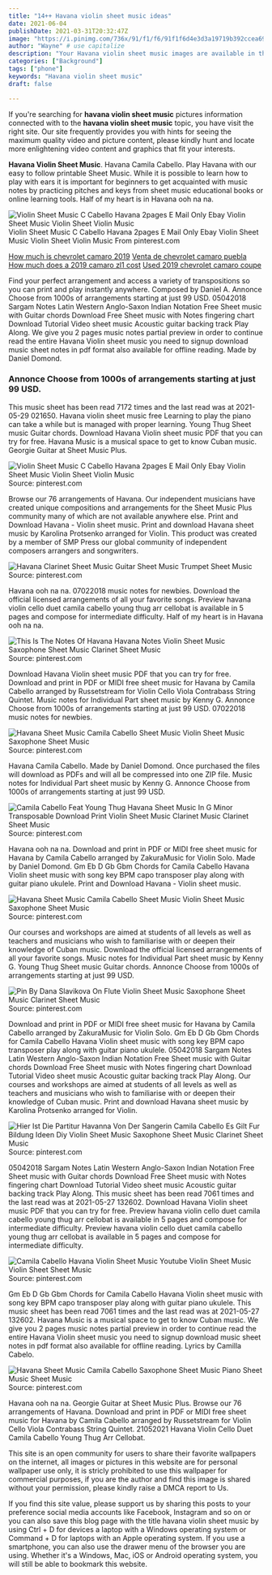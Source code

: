```yaml
---
title: "14++ Havana violin sheet music ideas"
date: 2021-06-04
publishDate: 2021-03-31T20:32:47Z
image: "https://i.pinimg.com/736x/91/f1/f6/91f1f6d4e3d3a19719b392ccea69c946.jpg"
author: "Wayne" # use capitalize
description: "Your Havana violin sheet music images are available in this site. Havana violin sheet music are a topic that is being searched for and liked by netizens now. You can Find and Download the Havana violin sheet music files here. Download all royalty-free vectors."
categories: ["Background"]
tags: ["phone"]
keywords: "Havana violin sheet music"
draft: false

---
```


If you're searching for **havana violin sheet music** pictures information connected with to the **havana violin sheet music** topic, you have visit the right  site.  Our site frequently  provides you with  hints  for seeing  the maximum  quality video and picture  content, please kindly hunt and locate more enlightening video content and graphics  that fit your interests.

**Havana Violin Sheet Music**. Havana Camila Cabello. Play Havana with our easy to follow printable Sheet Music. While it is possible to learn how to play with ears it is important for beginners to get acquainted with music notes by practicing pitches and keys from sheet music educational books or online learning tools. Half of my heart is in Havana ooh na na.

![Violin Sheet Music C Cabello Havana 2pages E Mail Only Ebay Violin Sheet Music Violin Sheet Violin Music](https://i.pinimg.com/originals/0f/b0/e1/0fb0e10f84049f2b4bd5e2a451885553.jpg "Violin Sheet Music C Cabello Havana 2pages E Mail Only Ebay Violin Sheet Music Violin Sheet Violin Music")
Violin Sheet Music C Cabello Havana 2pages E Mail Only Ebay Violin Sheet Music Violin Sheet Violin Music From pinterest.com

[How much is chevrolet camaro 2019](/how-much-is-chevrolet-camaro-2019/)
[Venta de chevrolet camaro puebla](/venta-de-chevrolet-camaro-puebla/)
[How much does a 2019 camaro zl1 cost](/how-much-does-a-2019-camaro-zl1-cost/)
[Used 2019 chevrolet camaro coupe](/used-2019-chevrolet-camaro-coupe/)

Find your perfect arrangement and access a variety of transpositions so you can print and play instantly anywhere. Composed by Daniel A. Annonce Choose from 1000s of arrangements starting at just 99 USD. 05042018 Sargam Notes Latin Western Anglo-Saxon Indian Notation Free Sheet music with Guitar chords Download Free Sheet music with Notes fingering chart Download Tutorial Video sheet music Acoustic guitar backing track Play Along. We give you 2 pages music notes partial preview in order to continue read the entire Havana Violin sheet music you need to signup download music sheet notes in pdf format also available for offline reading. Made by Daniel Domond.

### Annonce Choose from 1000s of arrangements starting at just 99 USD.

This music sheet has been read 7172 times and the last read was at 2021-05-29 021650. Havana violin sheet music free Learning to play the piano can take a while but is managed with proper learning. Young Thug Sheet music Guitar chords. Download Havana Violin sheet music PDF that you can try for free. Havana Music is a musical space to get to know Cuban music. Georgie Guitar at Sheet Music Plus.


![Violin Sheet Music C Cabello Havana 2pages E Mail Only Ebay Violin Sheet Music Violin Sheet Violin Music](https://i.pinimg.com/originals/0f/b0/e1/0fb0e10f84049f2b4bd5e2a451885553.jpg "Violin Sheet Music C Cabello Havana 2pages E Mail Only Ebay Violin Sheet Music Violin Sheet Violin Music")
Source: pinterest.com

Browse our 76 arrangements of Havana. Our independent musicians have created unique compositions and arrangements for the Sheet Music Plus community many of which are not available anywhere else. Print and Download Havana - Violin sheet music. Print and download Havana sheet music by Karolina Protsenko arranged for Violin. This product was created by a member of SMP Press our global community of independent composers arrangers and songwriters.

![Havana Clarinet Sheet Music Guitar Sheet Music Trumpet Sheet Music](https://i.pinimg.com/originals/cd/77/55/cd7755e45f61a56dab921a83e4d5e049.png "Havana Clarinet Sheet Music Guitar Sheet Music Trumpet Sheet Music")
Source: pinterest.com

Havana ooh na na. 07022018 music notes for newbies. Download the official licensed arrangements of all your favorite songs. Preview havana violin cello duet camila cabello young thug arr cellobat is available in 5 pages and compose for intermediate difficulty. Half of my heart is in Havana ooh na na.

![This Is The Notes Of Havana Havana Notes Violin Sheet Music Saxophone Sheet Music Clarinet Sheet Music](https://i.pinimg.com/originals/19/e6/65/19e66517d83d58a7b6519d475016d413.jpg "This Is The Notes Of Havana Havana Notes Violin Sheet Music Saxophone Sheet Music Clarinet Sheet Music")
Source: pinterest.com

Download Havana Violin sheet music PDF that you can try for free. Download and print in PDF or MIDI free sheet music for Havana by Camila Cabello arranged by Russetstream for Violin Cello Viola Contrabass String Quintet. Music notes for Individual Part sheet music by Kenny G. Annonce Choose from 1000s of arrangements starting at just 99 USD. 07022018 music notes for newbies.

![Havana Sheet Music Camila Cabello Sheet Music Violin Sheet Music Saxophone Sheet Music](https://i.pinimg.com/564x/de/e2/ac/dee2ac8047c067db217387384fb2b3f6.jpg "Havana Sheet Music Camila Cabello Sheet Music Violin Sheet Music Saxophone Sheet Music")
Source: pinterest.com

Havana Camila Cabello. Made by Daniel Domond. Once purchased the files will download as PDFs and will all be compressed into one ZIP file. Music notes for Individual Part sheet music by Kenny G. Annonce Choose from 1000s of arrangements starting at just 99 USD.

![Camila Cabello Feat Young Thug Havana Sheet Music In G Minor Transposable Download Print Violin Sheet Music Clarinet Music Clarinet Sheet Music](https://i.pinimg.com/originals/7c/89/85/7c89857dcf704ecfe5d2c3d0cac31e5e.gif "Camila Cabello Feat Young Thug Havana Sheet Music In G Minor Transposable Download Print Violin Sheet Music Clarinet Music Clarinet Sheet Music")
Source: pinterest.com

Havana ooh na na. Download and print in PDF or MIDI free sheet music for Havana by Camila Cabello arranged by ZakuraMusic for Violin Solo. Made by Daniel Domond. Gm Eb D Gb Gbm Chords for Camila Cabello Havana Violin sheet music with song key BPM capo transposer play along with guitar piano ukulele. Print and Download Havana - Violin sheet music.

![Havana Sheet Music Camila Cabello Sheet Music Violin Sheet Music Saxophone Sheet Music](https://i.pinimg.com/474x/83/01/6e/83016e64479ade8392996f2292d68aa2.jpg "Havana Sheet Music Camila Cabello Sheet Music Violin Sheet Music Saxophone Sheet Music")
Source: pinterest.com

Our courses and workshops are aimed at students of all levels as well as teachers and musicians who wish to familiarise with or deepen their knowledge of Cuban music. Download the official licensed arrangements of all your favorite songs. Music notes for Individual Part sheet music by Kenny G. Young Thug Sheet music Guitar chords. Annonce Choose from 1000s of arrangements starting at just 99 USD.

![Pin By Dana Slavikova On Flute Violin Sheet Music Saxophone Sheet Music Clarinet Sheet Music](https://i.pinimg.com/originals/15/15/f8/1515f872c08a9442b5ba6046ef39b906.png "Pin By Dana Slavikova On Flute Violin Sheet Music Saxophone Sheet Music Clarinet Sheet Music")
Source: pinterest.com

Download and print in PDF or MIDI free sheet music for Havana by Camila Cabello arranged by ZakuraMusic for Violin Solo. Gm Eb D Gb Gbm Chords for Camila Cabello Havana Violin sheet music with song key BPM capo transposer play along with guitar piano ukulele. 05042018 Sargam Notes Latin Western Anglo-Saxon Indian Notation Free Sheet music with Guitar chords Download Free Sheet music with Notes fingering chart Download Tutorial Video sheet music Acoustic guitar backing track Play Along. Our courses and workshops are aimed at students of all levels as well as teachers and musicians who wish to familiarise with or deepen their knowledge of Cuban music. Print and download Havana sheet music by Karolina Protsenko arranged for Violin.

![Hier Ist Die Partitur Havanna Von Der Sangerin Camila Cabello Es Gilt Fur Bildung Ideen Diy Violin Sheet Music Saxophone Sheet Music Clarinet Sheet Music](https://i.pinimg.com/originals/67/0e/ff/670effbca8ae96297f3829ba270345d5.jpg "Hier Ist Die Partitur Havanna Von Der Sangerin Camila Cabello Es Gilt Fur Bildung Ideen Diy Violin Sheet Music Saxophone Sheet Music Clarinet Sheet Music")
Source: pinterest.com

05042018 Sargam Notes Latin Western Anglo-Saxon Indian Notation Free Sheet music with Guitar chords Download Free Sheet music with Notes fingering chart Download Tutorial Video sheet music Acoustic guitar backing track Play Along. This music sheet has been read 7061 times and the last read was at 2021-05-27 132602. Download Havana Violin sheet music PDF that you can try for free. Preview havana violin cello duet camila cabello young thug arr cellobat is available in 5 pages and compose for intermediate difficulty. Preview havana violin cello duet camila cabello young thug arr cellobat is available in 5 pages and compose for intermediate difficulty.

![Camila Cabello Havana Violin Sheet Music Youtube Violin Sheet Music Violin Sheet Sheet Music](https://i.pinimg.com/564x/c3/25/6e/c3256e407b18bc2795abee1b440e1878.jpg "Camila Cabello Havana Violin Sheet Music Youtube Violin Sheet Music Violin Sheet Sheet Music")
Source: pinterest.com

Gm Eb D Gb Gbm Chords for Camila Cabello Havana Violin sheet music with song key BPM capo transposer play along with guitar piano ukulele. This music sheet has been read 7061 times and the last read was at 2021-05-27 132602. Havana Music is a musical space to get to know Cuban music. We give you 2 pages music notes partial preview in order to continue read the entire Havana Violin sheet music you need to signup download music sheet notes in pdf format also available for offline reading. Lyrics by Camilla Cabelo.

![Havana Sheet Music Camila Cabello Saxophone Sheet Music Piano Sheet Music Sheet Music](https://i.pinimg.com/736x/91/f1/f6/91f1f6d4e3d3a19719b392ccea69c946.jpg "Havana Sheet Music Camila Cabello Saxophone Sheet Music Piano Sheet Music Sheet Music")
Source: pinterest.com

Havana ooh na na. Georgie Guitar at Sheet Music Plus. Browse our 76 arrangements of Havana. Download and print in PDF or MIDI free sheet music for Havana by Camila Cabello arranged by Russetstream for Violin Cello Viola Contrabass String Quintet. 21052021 Havana Violin Cello Duet Camila Cabello Young Thug Arr Cellobat.

This site is an open community for users to share their favorite wallpapers on the internet, all images or pictures in this website are for personal wallpaper use only, it is stricly prohibited to use this wallpaper for commercial purposes, if you are the author and find this image is shared without your permission, please kindly raise a DMCA report to Us.

If you find this site value, please support us by sharing this posts to your preference social media accounts like Facebook, Instagram and so on or you can also save this blog page with the title havana violin sheet music by using Ctrl + D for devices a laptop with a Windows operating system or Command + D for laptops with an Apple operating system. If you use a smartphone, you can also use the drawer menu of the browser you are using. Whether it's a Windows, Mac, iOS or Android operating system, you will still be able to bookmark this website.
